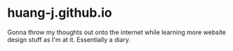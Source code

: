# huang-j.github.io
Gonna throw my thoughts out onto the internet while learning more website design stuff as I'm at it. Essentially a diary.
